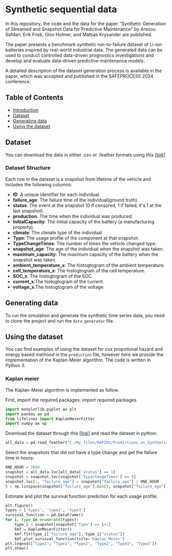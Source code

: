 # Synthetic sequential data

In this repository, the code and the data for the paper "Synthetic Generation of Streamed and Snapshot Data for Predictive Maintenance" by Arezou Safdari, Erik Frisk, Olov Holmer, and Mattias Krysander are published.

The paper presents a benchmark synthetic run-to-failure dataset of Li-ion batteries inspired by real-world industrial data. 
The generated data can be used to conduct controlled data-driven prognostics investigations and develop and evaluate data-driven predictive maintenance models.

A detailed description of the dataset generation process is available in the paper, which was accepted and published in the SAFEPROCESS 2024 conference.

## Table of Contents

- [Introduction](#introduction)
- [Dataset](#dataset)
- [Generating data](#generating-data)
- [Using the dataset](#using-the-dataset)



## Dataset

You can download the data in either .csv or .feather formats using this [[link](https://liuonline-my.sharepoint.com/:f:/g/personal/aresa40_liu_se/Em1T3eVLfTlCm6uubcOqxEIBNvSkRah-9k_K0TfztOkOKw?e=MJwlQl)]

### Dataset Structure

Each row in the dataset is a snapshot from lifetime of the vehicle and includes the following columns:

- **ID**: A unique identifier for each individual.
- **failure_age**: The failure time of the individual(ground truth).
- **status**: The event at the snapshot (0 if censored, 1 if failed; it's 1 at the last snapshot).
- **production**: The time when the individual was produced.
- **InitialCapacity**: The initial capacity of the battery (a manufacturing property).
- **climate**: The climate type of the individual.
- **Type**: The usage profile of the component at that snapshot.
- **TypeChangeTimes**: The number of times the vehicle changed type.
- **snapshot_age**: The age of the individual when the snapshot was taken.
- **maximum_capacity**: The maximum capacity of the battery when the snapshot was taken.
- **ambient_temperature_x**: The histogtogram of the ambient temperature.
- **cell_temperature_x**: The histogtogram of the cell temperature.
- **SOC_x**: The histogtogram of the SOC.
- **current_x**:The histogtogram of the current.
- **voltage_x**:The histogtogram of the voltage.

## Generating data

To run the simulation and generate the synthetic time series data, you need to clone the project and run the `data_generator` file.

## Using the dataset

You can find examples of using the dataset for cox propotional hazard and energy based methood in the `prediction` file, however here we provide the implementation of the Kaplan-Meier algorithm. The code is written in Python 3.

### Kaplan meier
The Kaplan-Meier algorithm is implemented as follow. 

First, import the required packages:
import required packages 
```python
import matplotlib.pyplot as plt
import pandas as pd
from lifelines import KaplanMeierFitter
import numpy as np
```

Download the dataset through this [[link](https://liuonline-my.sharepoint.com/:f:/g/personal/aresa40_liu_se/Em1T3eVLfTlCm6uubcOqxEIBNvSkRah-9k_K0TfztOkOKw?e=MJwlQl)] and read the dataset in python: 

```python
all_data = pd.read_feather("C:/My_files/RAPIDS/Predictions_on_Synthetic_Data/Data/all_data.feather")
```

Select the snapshots that did not have a type change and get the failure time in hours:

```python
ONE_HOUR = 3600
snapshot = all_data.loc[all_data['status'] == 1]
snapshot = snapshot.loc[snapshot['TypeChangeTimes'] == 0]
snapshot.loc[:, "failure_age"] = snapshot["failure_age"] / ONE_HOUR
t = np.linspace(snapshot["failure_age"].min(), snapshot["failure_age"].max(), 1500)
```

Estimate and plot the survival function prediction for each usage profile:

```python
plt.figure()
types = ['type1', 'type2', 'type3']
survival_function = pd.DataFrame()
for i, type in enumerate(types):
    type_i = snapshot[snapshot['Type'] == i+1]
    kmf = KaplanMeierFitter()
    kmf.fit(type_i["failure_age"], type_i["status"])
    kmf.plot_survival_function(title='Kaplan_Meier')
plt.legend(["Type1", "Type1", "Type2", "Type2", "Type3", "Type3"])
plt.show()
```

